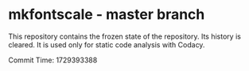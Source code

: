 # mkfontscale - master branch

This repository contains the frozen state of the repository.
Its history is cleared. It is used only for static code
analysis with Codacy.

Commit Time: 1729393388